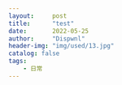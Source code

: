 ```yaml
---
layout:     post
title:      "test"
date:       2022-05-25
author:     "Dispwnl"
header-img: "img/used/13.jpg"
catalog: false
tags:
    - 日常
---
```

